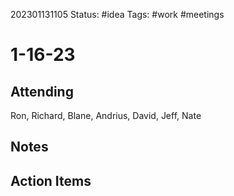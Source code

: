 202301131105
Status: #idea
Tags: #work #meetings 

# 1-16-23

## Attending
Ron, Richard, Blane, Andrius, David, Jeff, Nate

## Notes


## Action Items


